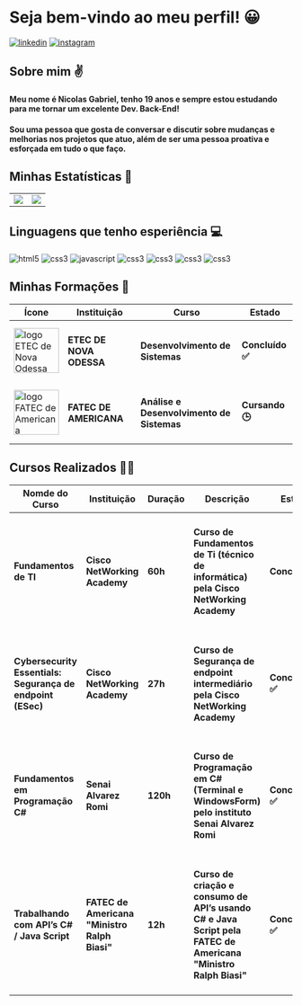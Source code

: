 
# Seja bem-vindo ao meu perfil! 😀

[![linkedin](https://img.shields.io/badge/LinkedIn-0077B5?style=for-the-badge&logo=linkedin&logoColor=white)](https://www.linkedin.com/in/nicolasgfpdev/)
[![instagram](https://img.shields.io/badge/Instagram-E4405F?style=for-the-badge&logo=instagram&logoColor=white)](https://www.instagram.com/_nic.0las/)

## Sobre mim ✌

#### Meu nome é Nicolas Gabriel, tenho 19 anos e sempre estou estudando para me tornar um excelente Dev. Back-End! 

#### Sou uma pessoa que gosta de conversar e discutir sobre mudanças e melhorias nos projetos que atuo, além de ser uma pessoa proativa e esforçada em tudo o que faço.

## Minhas Estatísticas 📄

<table>
  <tr>
    <td>
      <img src="https://github-readme-stats.vercel.app/api?username=nicolasgfp10&show_icons=true&theme=tokyonight">
    </td>
    <td>
      <img src="https://github-readme-stats.vercel.app/api/top-langs/?username=nicolasgfp10&layout=donut">
    </td>
  </tr>
</table>

<!-- ![Nicolas GitHub stats](https://github-readme-stats.vercel.app/api?username=nicolasgfp10&show_icons=true&theme=tokyonight) -->

<!-- [![Top Langs](https://github-readme-stats.vercel.app/api/top-langs/?username=nicolasgfp10&layout=donut)](https://github.com/anuraghazra/github-readme-stats) -->

## Linguagens que tenho esperiência 💻

<div style="display: inline_block">
  <img align="center" alt="html5" src="https://img.shields.io/badge/HTML5-E34F26?style=for-the-badge&logo=html5&logoColor=white">
  <img align="center" alt="css3" src="https://img.shields.io/badge/CSS3-1572B6?style=for-the-badge&logo=css3&logoColor=white">
  <img align="center" alt="javascript" src="https://img.shields.io/badge/JavaScript-F7DF1E?style=for-the-badge&logo=javascript&logoColor=black">
  <img align="center" alt="css3" src="https://img.shields.io/badge/PHP-777BB4?style=for-the-badge&logo=php&logoColor=white">
  <img align="center" alt="css3" src="https://img.shields.io/badge/C%23-239120?style=for-the-badge&logo=c-sharp&logoColor=white">
  <img align="center" alt="css3" src="https://img.shields.io/badge/Java-ED8B00?style=for-the-badge&logo=openjdk&logoColor=white">
  <img align="center" alt="css3" src="https://img.shields.io/badge/Node.js-43853D?style=for-the-badge&logo=node.js&logoColor=white">
</div>

## Minhas Formações 📖

<center>
  <table align="center" class="table table-borderless table-dark" Width="98%">
    <thead>
      <tr>
        <th scope="col"><center>Ícone</center></th>
        <th scope="col"><center>Instituição</center></th>
        <th scope="col"><center>Curso</center></th>
        <th scope="col"><center>Estado</center></th>
      </tr>
    </thead>
    <tr>
      <td><img alt="logo ETEC de Nova Odessa" src="https://precoltec.com.br/wp-content/uploads/2018/06/etec-novaodessa.jpg" display="block" width="80"></td>
      <td><h4>ETEC DE NOVA ODESSA</h4></td>
      <td><h4>Desenvolvimento de Sistemas</h4></td>
      <td><h4>Concluído ✅<h4></td>
    </tr>
    <tr>
      <td><img alt="logo FATEC de Americana" src="https://encrypted-tbn0.gstatic.com/images?q=tbn:ANd9GcSb32exkq4YBVxFYTfVuHdBiWxHnUBCZ3hfLg&s" display="block" width="80"></td>
      <td><h4>FATEC DE AMERICANA</h4></td>
      <td><h4>Análise e Desenvolvimento de Sistemas</h4></td>
      <td><h4>Cursando 🕒<h4></td>
    </tr>
  </table>
</center>

## Cursos Realizados 👨‍💻

<center>
  <table align="center" class="table table-borderless table-dark" Width="100%">
    <thead>
      <tr>
        <th scope="col"><center>Nomde do Curso</center></th>
        <th scope="col"><center>Instituição</center></th>
        <th scope="col"><center>Duração</center></th>
        <th scope="col"><center>Descrição</center></th>
        <th scope="col"><center>Estado</center></th>
      </tr>
    </thead>
    <tr>
      <td><h4>Fundamentos de TI</h4></td>
      <td><h4>Cisco NetWorking Academy</h4></td>
      <td><h4>60h</h4></td>
      <td><h4>Curso de Fundamentos de Ti (técnico de
 informática) pela Cisco NetWorking Academy</h4></td>
      <td><h4>Concluído✅<h4></td>
    </tr>
    <tr>
      <td><h4>Cybersecurity Essentials: Segurança de
 endpoint (ESec)</h4></td>
      <td><h4>Cisco NetWorking Academy</h4></td>
      <td><h4>27h</h3></td>
      <td><h4>Curso de Segurança de endpoint intermediário pela Cisco
 NetWorking Academy</h4></td>
      <td><h4>Concluído ✅<h4></td>
    </tr>
    <tr>
      <td><h4>Fundamentos em Programação C#</h4></td>
      <td><h4> Senai
 Alvarez Romi</h4></td>
      <td><h4>120h</h4></td>
      <td><h4> Curso de Programação em C# (Terminal e WindowsForm) pelo instituto Senai Alvarez Romi</h4></td>
      <td><h4>Concluído ✅<h4></td>
    </tr>
    <tr>
      <td><h4>Trabalhando com API’s C# / Java Script</h4></td>
      <td><h4>FATEC de Americana "Ministro Ralph Biasi"</h4></td>
      <td><h4>12h</h4></td>
      <td><h4>Curso de criação e consumo de API’s usando C# e
 Java Script pela FATEC de Americana "Ministro Ralph Biasi"</h4></td>
      <td><h4>Concluído ✅<h4></td>
    </tr>
    <!--  <tr>
      <td><h4></h4></td>
      <td><h4></h4></td>
      <td><h4></h4></td>
      <td><h4></h4></td>
      <td><h4>Concluído ✅<h4></td>
    </tr> -->
  </table>
</center>






